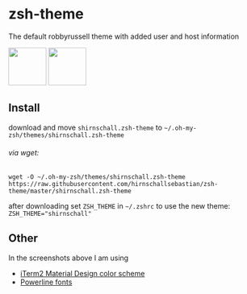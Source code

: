 # zsh-theme
The default robbyrussell theme with added user and host information
              
<img src="https://dl.dropboxusercontent.com/s/ddo5q3lcwqpxyxl/home.png?dl=0" height="75" /> <img src="https://dl.dropboxusercontent.com/s/tzse0eelp6hm2su/github.png?dl=0" height="75" />           
            
## Install

download and move ```shirnschall.zsh-theme``` to ```~/.oh-my-zsh/themes/shirnschall.zsh-theme```

###### via wget:
```
wget -O ~/.oh-my-zsh/themes/shirnschall.zsh-theme https://raw.githubusercontent.com/hirnschallsebastian/zsh-theme/master/shirnschall.zsh-theme 
 ```
 
 after downloading set ```ZSH_THEME``` in ```~/.zshrc``` to use the new theme:           
 ```ZSH_THEME="shirnschall"```


## Other
In the screenshots above I am using 
* [iTerm2 Material Design color scheme](https://github.com/MartinSeeler/iterm2-material-design.git)
* [Powerline fonts](https://github.com/powerline/fonts.git)
